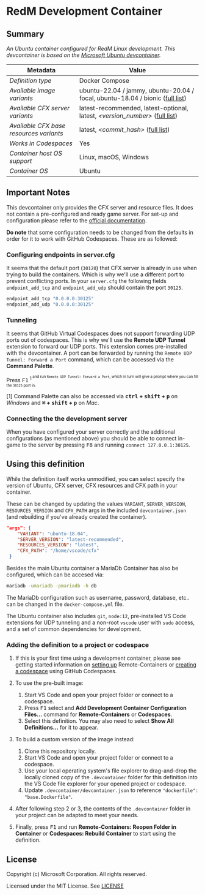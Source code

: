# RedM Development Container

## Summary

*An Ubuntu container configured for RedM Linux development. This devcontainer is based on the [Microsoft Ubuntu devcontainer](https://github.com/microsoft/vscode-dev-containers/tree/main/containers/ubuntu).*

| Metadata | Value |  
|----------|-------|
| *Definition type* | Docker Compose |
| *Available image variants* | ubuntu-22.04 / jammy, ubuntu-20.04 / focal, ubuntu-18.04 / bionic ([full list](https://mcr.microsoft.com/v2/vscode/devcontainers/base/tags/list)) |
| *Available CFX server variants* | latest-recommended, latest-optional, latest, *<version_number>* ([full list](https://runtime.fivem.net/artifacts/fivem/build_proot_linux/master/)) |
| *Available CFX base resources variants* | latest, *<commit_hash>* ([full list](https://github.com/citizenfx/cfx-server-data/commits/master)) |
| *Works in Codespaces* | Yes |
| *Container host OS support* | Linux, macOS, Windows |
| *Container OS* | Ubuntu |

## Important Notes

This devcontainer only provides the CFX server and resource files. It does not contain a pre-configured and ready game server. For set-up and configuration please refer to the [official documentation](https://docs.fivem.net/docs/server-manual/setting-up-a-server-vanilla/#linux).

**Do note** that some configuration needs to be changed from the defaults in order for it to work with GitHub Codespaces. These are as followed:

### Configuring endpoints in server.cfg

It seems that the default port (`30120`) that CFX server is already in use when trying to build the containers. Which is why we'll use a different port to prevent conflicting ports. In your `server.cfg` the following fields `endpoint_add_tcp` and `endpoint_add_udp` should contain the port `30125`.

```c
endpoint_add_tcp "0.0.0.0:30125"
endpoint_add_udp "0.0.0.0:30125"
```
### Tunneling 

It seems that GitHub Virtual Codespaces does not support forwarding UDP ports out of codespaces. This is why we'll use the **Remote UDP Tunnel** extension to forward our UDP ports. This extension comes pre-installed with the devcontainer. A port can be forwarded by running the `Remote UDP Tunnel: Forward a Port` command, which can be accessed via the **Command Palette**. 

Press <kbd>F1</kbd><sup> 1<sup> and run `Remote UDP Tunnel: Forward a Port`, which in turn will give a prompt where you can fill the `30125` port in.

[1] Command Palette can also be accessed via **<kbd>ctrl</kbd> + <kbd>shift</kbd> + <kbd>p</kbd>** on *Windows* and **<kbd>⌘</kbd> + <kbd>shift</kbd> + <kbd>p</kbd>** on *Mac*.

### Connecting the the development server

When you have configured your server correctly and the additional configurations (as mentioned above) you should be able to connect in-game to the server by pressing <kbd>F8</kbd> and running `connect 127.0.0.1:30125`.

## Using this definition

While the definition itself works unmodified, you can select specify the version of Ubuntu, CFX server, CFX resources and CFX path in your container. 

These can be changed by updating the values `VARIANT`, `SERVER_VERSION`, `RESOURCES_VERSION` and `CFX_PATH` args in the included `devcontainer.json` (and rebuilding if you've already created the container).


```json
"args": { 
    "VARIANT": "ubuntu-18.04",
    "SERVER_VERSION": "latest-recommended",
    "RESOURCES_VERSION": "latest",
    "CFX_PATH": "/home/vscode/cfx"
 }
```

Besides the main Ubuntu container a MariaDb Container has also be configured, which can be accesed via:

```bash
mariadb -umariadb -pmariadb -h db
```
The MariaDb configuration such as username, password, database, etc.. can be changed in the `docker-compose.yml` file.

The Ubuntu container also includes `git`, `node:12`, pre-installed VS Code extensions for UDP tunneling and a non-root `vscode` user with `sudo` access, and a set of common dependencies for development.

### Adding the definition to a project or codespace

1. If this is your first time using a development container, please see getting started information on [setting up](https://aka.ms/vscode-remote/containers/getting-started) Remote-Containers or [creating a codespace](https://aka.ms/ghcs-open-codespace) using GitHub Codespaces.

2. To use the pre-built image:
   1. Start VS Code and open your project folder or connect to a codespace.
   2. Press <kbd>F1</kbd> select and **Add Development Container Configuration Files...** command for **Remote-Containers** or **Codespaces**.
   4. Select this definition. You may also need to select **Show All Definitions...** for it to appear.

3. To build a custom version of the image instead:
   1. Clone this repository locally.
   2. Start VS Code and open your project folder or connect to a codespace.
   3. Use your local operating system's file explorer to drag-and-drop the locally cloned copy of the `.devcontainer` folder for this definition into the VS Code file explorer for your opened project or codespace.
   4. Update `.devcontainer/devcontainer.json` to reference `"dockerfile": "base.Dockerfile"`.

4. After following step 2 or 3, the contents of the `.devcontainer` folder in your project can be adapted to meet your needs.

5. Finally, press <kbd>F1</kbd> and run **Remote-Containers: Reopen Folder in Container** or **Codespaces: Rebuild Container** to start using the definition.

## License

Copyright (c) Microsoft Corporation. All rights reserved.

Licensed under the MIT License. See [LICENSE](https://github.com/microsoft/vscode-dev-containers/blob/main/LICENSE)
